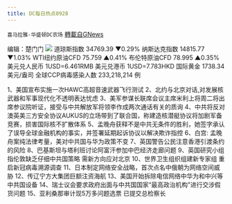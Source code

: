 ```yaml
---
title: DC每日热点0928
---
```

`喜马拉雅-华盛顿DC农场` [轉載自GNews](https://gnews.org/zh-hans/1560533/)

编辑：楚门门
![](https://assets.gnews.org/wp-content/uploads/2021/09/ED71919B-29D2-41E3-9114-198C38167886-scaled.jpeg)
道琼斯指数 34769.39 ▼0.29%
纳斯达克指数 14815.77 ▼1.03%
WTI纽约原油CFD 75.759 ▲0.41%
布伦特原油CFD 78.995 ▲0.35%
美元兑人民币 1USD=6.461RMB
美元兑港币 1USD=7.783HKD
国际黄金 1738.34 美元/盎司
全球CCP病毒感染人数 233,218,214 例

1、美国宣布实施一次HAWC高超音速武器飞行测试
2、北约与北京对话,对发展核武器和军事现代化不透明表达忧虑
3、美军参谋长联席会议主席米利上将周二将出席参议院听证，接受与中共解放军将领李作成两次通话有关的质询
4、中共将反对澳英美三方安全协议AUKUS的立场带到了联合国，称建造核潜艇协议将加剧军备竞赛，损害国际核不扩散体系
5、孟晚舟获释不是中共无条件的胜利，她签字承认了误导全球金融机构的事实，并签署延期起诉协议以解决欺诈指控
6、白宫: 孟晚舟案纯法律考量，美对中共国与华为政策不变
7、英国警告公民注意香港引渡条约的风险
8、巴基斯坦与塔利班讨论阿富汗参加中巴经济走廊问题
9、英国研究小组指伦敦缺乏仔细中共国策略 需新方向应对北京
10、世界卫生组织组建新专家组 重启新冠病毒溯源调查
11、日本制定网络安全战略，首次点名中俄朝为网络空间威胁
12、传辽宁方大集团巨额注资海航
13、美国开始拆除电信网络中华为和中兴等中共国设备
14、瑞士议会要求政府出面与中共国国家“最高政治机构”进行交涉假货问题
15、亚利桑那审计现5万多问题选票 已提交总检察长

